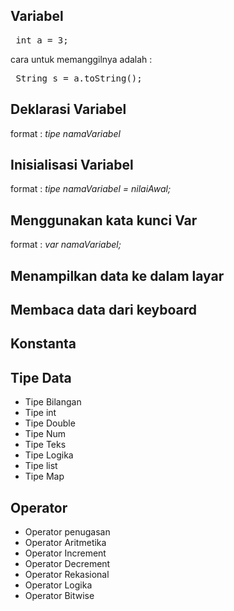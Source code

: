 ## Variabel 
<pre> int a = 3; </pre>
cara untuk memanggilnya adalah : 
<pre> String s = a.toString(); </pre>

## Deklarasi Variabel 
format : <i>tipe namaVariabel </i> 
## Inisialisasi Variabel 
format : <i> tipe namaVariabel = nilaiAwal; </i>
## Menggunakan kata kunci Var
format : <i> var namaVariabel; </i>
## Menampilkan data ke dalam layar

## Membaca data dari keyboard

## Konstanta 

## Tipe Data
- Tipe Bilangan 
- Tipe int
- Tipe Double 
- Tipe Num 
- Tipe Teks 
- Tipe Logika 
- Tipe list 
- Tipe Map
## Operator 
- Operator penugasan 
- Operator Aritmetika
- Operator Increment
- Operator Decrement 
- Operator Rekasional
- Operator Logika 
- Operator Bitwise
